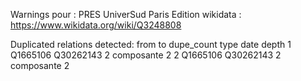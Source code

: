 Warnings pour : PRES UniverSud Paris
Edition wikidata : https://www.wikidata.org/wiki/Q3248808 

Duplicated relations detected:
      from        to dupe_count       type date depth
1 Q1665106 Q30262143          2 composante <NA>     2
2 Q1665106 Q30262143          2 composante <NA>     2 

